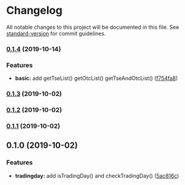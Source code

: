 # Changelog

All notable changes to this project will be documented in this file. See [standard-version](https://github.com/conventional-changelog/standard-version) for commit guidelines.

### [0.1.4](https://github.com/bigtongue5566/twstockjs/compare/v0.1.3...v0.1.4) (2019-10-14)


### Features

* **basic:** add getTseList() getOtcList() getTseAndOtcList() ([f754fa8](https://github.com/bigtongue5566/twstockjs/commit/f754fa8))

### [0.1.3](https://github.com/bigtongue5566/twstockjs/compare/v0.1.2...v0.1.3) (2019-10-02)

### [0.1.2](https://github.com/bigtongue5566/twstockjs/compare/v0.1.1...v0.1.2) (2019-10-02)

### [0.1.1](https://github.com/bigtongue5566/twstockjs/compare/v0.1.0...v0.1.1) (2019-10-02)

## 0.1.0 (2019-10-02)


### Features

* **tradingday:** add isTradingDay() and checkTradingDay() ([5ac816c](https://github.com/bigtongue5566/twstockjs/commit/5ac816c))
